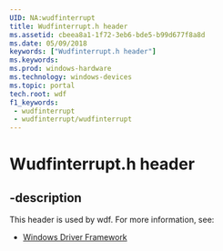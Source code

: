 ```yaml
---
UID: NA:wudfinterrupt
title: Wudfinterrupt.h header
ms.assetid: cbeea8a1-1f72-3eb6-bde5-b99d677f8a8d
ms.date: 05/09/2018
keywords: ["Wudfinterrupt.h header"]
ms.keywords: 
ms.prod: windows-hardware
ms.technology: windows-devices
ms.topic: portal
tech.root: wdf
f1_keywords:
 - wudfinterrupt
 - wudfinterrupt/wudfinterrupt
---
```


# Wudfinterrupt.h header


## -description

This header is used by wdf. For more information, see:

- [Windows Driver Framework](../_wdf/index.md)

